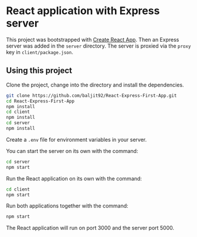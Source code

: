 # React application with Express server

This project was bootstrapped with [Create React App](https://github.com/facebookincubator/create-react-app). Then an Express server was added in the `server` directory. The server is proxied via the `proxy` key in `client/package.json`.

## Using this project

Clone the project, change into the directory and install the dependencies.

```bash
git clone https://github.com/baljit92/React-Express-First-App.git
cd React-Express-First-App
npm install
cd client
npm install
cd server
npm install
```

Create a `.env` file for environment variables in your server.

You can start the server on its own with the command:

```bash
cd server
npm start
```

Run the React application on its own with the command:

```bash
cd client
npm start
```

Run both applications together with the command:

```bash
npm start
```

The React application will run on port 3000 and the server port 5000.
